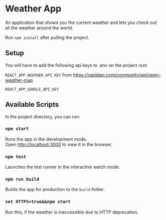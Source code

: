 # Weather App

An application that shows you the current weather and lets you check out all the weather around the world.

Run `npm install` after pulling the project.

## Setup

You will have to add the following api keys to .env on the project root:

 `REACT_APP_WEATHER_API_KEY` from https://rapidapi.com/community/api/open-weather-map
 
 `REACT_APP_GOOGLE_API_KEY`


## Available Scripts

In the project directory, you can run:

### `npm start`

Runs the app in the development mode.<br />
Open [http://localhost:3000](http://localhost:3000) to view it in the browser.

### `npm test`

Launches the test runner in the interactive watch mode.<br />

### `npm run build`

Builds the app for production to the `build` folder.<br />

### `set HTTPS=true&&npm start`
Run this, if the weather is inaccessible due to HTTP deprecation.